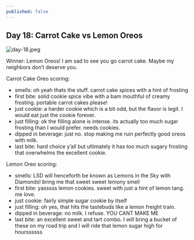 ```yaml
---
published: false
---
```

## Day 18: Carrot Cake vs Lemon Oreos

![day-18.jpeg]({{site.baseurl}}/media/day-18.jpeg)

Winner: Lemon Oreos! I am sad to see you go carrot cake. Maybe my neighbors don’t deserve you.

Carrot Cake Oreo scoring:
- smells: oh yeah thats the stuff. carrot cake spices with a hint of frosting
- first bite: solid cookie spice vibe with a bam mouthful of creamy frosting. portable carrot cakes please!
- just cookie: a harder cookie which is a bit odd, but the flavor is legit. I would eat just the cookie forever.
- just filling:  ok the filling alone is intense. its actually too much sugar frosting than I would prefer. needs cookies.
- dipped in beverage: just no. stop making me ruin perfectly good oreos with milk.
- last bite:  hard choice y’all but ultimately it has too much sugary frosting that overwhelms the excellent cookie.

Lemon Oreo scoring:
- smells: LSD will henceforth be known as Lemons in the Sky with Diamonds! bring me that sweet sweet lemony smell
- first bite: yasssss lemon cookies. sweet with just a hint of lemon tang. me love.
- just cookie: fairly simple sugar cookie by itself
- just filling:  oh yes, that hits the tastebuds like a lemon freight train. 
- dipped in beverage: no milk. I refuse. YOU CANT MAKE ME
- last bite: an excellent sweet and tart combo. I will bring a bucket of these on my road trip and I will ride that lemon sugar high for hourssssss

